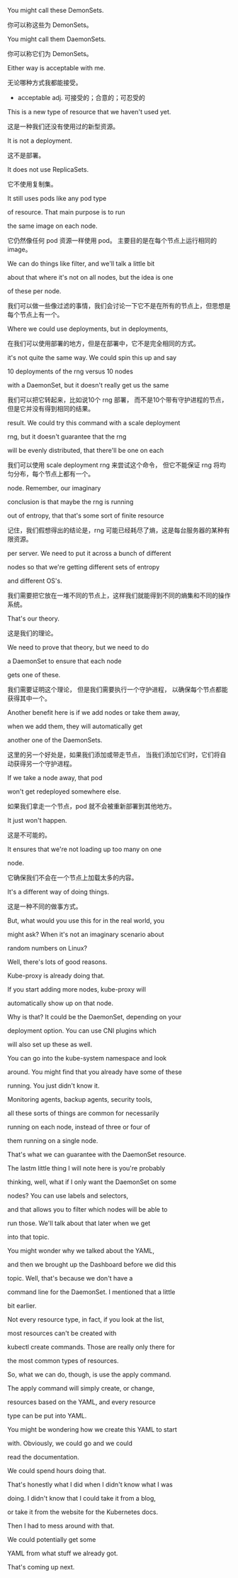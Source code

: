 You might call these DemonSets.

你可以称这些为 DemonSets。

You might call them DaemonSets.

你可以称它们为 DemonSets。

Either way is acceptable with me.

无论哪种方式我都能接受。
* acceptable adj. 可接受的；合意的；可忍受的

This is a new type of resource that we haven't used yet.

这是一种我们还没有使用过的新型资源。

It is not a deployment.

这不是部署。

It does not use ReplicaSets.

它不使用复制集。

It still uses pods like any pod type

of resource. That main purpose is to run

the same image on each node.

它仍然像任何 pod 资源一样使用 pod。
主要目的是在每个节点上运行相同的 image。

We can do things like filter, and we'll talk a little bit

about that where it's not on all nodes, but the idea is one

of these per node.

我们可以做一些像过滤的事情，我们会讨论一下它不是在所有的节点上，但思想是每个节点上有一个。

Where we could use deployments, but in deployments,

在我们可以使用部署的地方，但是在部署中，它不是完全相同的方式。

it's not quite the same way. We could spin this up and say

10 deployments of the rng versus 10 nodes

with a DaemonSet, but it doesn't really get us the same

我们可以把它转起来，比如说10个 rng 部署，
而不是10个带有守护进程的节点，但是它并没有得到相同的结果。

result. We could try this command with a scale deployment

rng, but it doesn't guarantee that the rng

will be evenly distributed, that there'll be one on each

我们可以使用 scale deployment rng 来尝试这个命令，
但它不能保证 rng 将均匀分布，每个节点上都有一个。

node. Remember, our imaginary

conclusion is that maybe the rng is running

out of entropy, that that's some sort of finite resource

记住，我们假想得出的结论是，rng 可能已经耗尽了熵，这是每台服务器的某种有限资源。

per server. We need to put it across a bunch of different

nodes so that we're getting different sets of entropy

and different OS's.

我们需要把它放在一堆不同的节点上，这样我们就能得到不同的熵集和不同的操作系统。

That's our theory.

这是我们的理论。

We need to prove that theory, but we need to do

a DaemonSet to ensure that each node

gets one of these.

我们需要证明这个理论，
但是我们需要执行一个守护进程，
以确保每个节点都能获得其中一个。

Another benefit here is if we add nodes or take them away,

when we add them, they will automatically get

another one of the DaemonSets.

这里的另一个好处是，如果我们添加或带走节点，
当我们添加它们时，它们将自动获得另一个守护进程。

If we take a node away, that pod

won't get redeployed somewhere else.

如果我们拿走一个节点，pod 就不会被重新部署到其他地方。

It just won't happen.

这是不可能的。

It ensures that we're not loading up too many on one

node.

它确保我们不会在一个节点上加载太多的内容。

It's a different way of doing things.

这是一种不同的做事方式。

But, what would you use this for in the real world, you

might ask? When it's not an imaginary scenario about

random numbers on Linux?

Well, there's lots of good reasons.

Kube-proxy is already doing that.

If you start adding more nodes, kube-proxy will

automatically show up on that node.

Why is that? It could be the DaemonSet, depending on your

deployment option. You can use CNI plugins which

will also set up these as well.

You can go into the kube-system namespace and look

around. You might find that you already have some of these

running. You just didn't know it.

Monitoring agents, backup agents, security tools,

all these sorts of things are common for necessarily

running on each node, instead of three or four of

them running on a single node.

That's what we can guarantee with the DaemonSet resource.

The lastm little thing I will note here is you're probably

thinking, well, what if I only want the DaemonSet on some

nodes? You can use labels and selectors,

and that allows you to filter which nodes will be able to

run those. We'll talk about that later when we get

into that topic.

You might wonder why we talked about the YAML,

and then we brought up the Dashboard before we did this

topic. Well, that's because we don't have a

command line for the DaemonSet. I mentioned that a little

bit earlier.

Not every resource type, in fact, if you look at the list,

most resources can't be created with

kubectl create commands. Those are really only there for

the most common types of resources.

So, what we can do, though, is use the apply command.

The apply command will simply create, or change,

resources based on the YAML, and every resource

type can be put into YAML.

You might be wondering how we create this YAML to start

with. Obviously, we could go and we could

read the documentation.

We could spend hours doing that.

That's honestly what I did when I didn't know what I was

doing. I didn't know that I could take it from a blog,

or take it from the website for the Kubernetes docs.

Then I had to mess around with that.

We could potentially get some

YAML from what stuff we already got.

That's coming up next.

